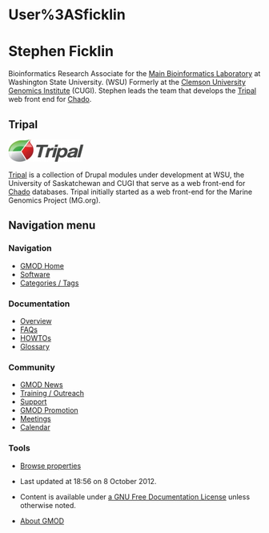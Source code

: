 



<span id="top"></span>




# <span dir="auto">User%3ASficklin</span>









# <span id="Stephen_Ficklin" class="mw-headline">Stephen Ficklin</span>

Bioinformatics Research Associate for the
<a href="http://www.bioinfo.wsu.edu" class="external text"
rel="nofollow">Main Bioinformatics Laboratory</a> at Washington State
University. (WSU) Formerly at the
<a href="http://www.genome.clemson.edu" class="external text"
rel="nofollow">Clemson University Genomics Institute</a> (CUGI). Stephen
leads the team that develops the [Tripal](Tripal.1 "Tripal") web front
end for <a href="Chado" class="mw-redirect" title="Chado">Chado</a>.

## <span id="Tripal" class="mw-headline">Tripal</span>



[<img
src="https://raw.githubusercontent.com/GMOD/gmod.github.io/main/mediawiki/images/thumb/5/5c/TripalLogo.jpg/150px-TripalLogo.jpg"
srcset="https://raw.githubusercontent.com/GMOD/gmod.github.io/main/mediawiki/images/thumb/5/5c/TripalLogo.jpg/225px-TripalLogo.jpg 1.5x, https://raw.githubusercontent.com/GMOD/gmod.github.io/main/mediawiki/images/thumb/5/5c/TripalLogo.jpg/300px-TripalLogo.jpg 2x"
width="150" height="45" alt="Tripal" />](Tripal.1 "Tripal")



[Tripal](Tripal.1 "Tripal") is a collection of Drupal modules under
development at WSU, the University of Saskatchewan and CUGI that serve
as a web front-end for
<a href="Chado" class="mw-redirect" title="Chado">Chado</a> databases.
Tripal initially started as a web front-end for the Marine Genomics
Project (MG.org).








## Navigation menu






### 





### Navigation



- <span id="n-GMOD-Home">[GMOD Home](Main_Page)</span>
- <span id="n-Software">[Software](GMOD_Components)</span>
- <span id="n-Categories-.2F-Tags">[Categories /
  Tags](Categories)</span>




### Documentation



- <span id="n-Overview">[Overview](Overview)</span>
- <span id="n-FAQs">[FAQs](Category%3AFAQ)</span>
- <span id="n-HOWTOs">[HOWTOs](Category%3AHOWTO)</span>
- <span id="n-Glossary">[Glossary](Glossary)</span>




### Community



- <span id="n-GMOD-News">[GMOD News](GMOD_News)</span>
- <span id="n-Training-.2F-Outreach">[Training /
  Outreach](Training_and_Outreach)</span>
- <span id="n-Support">[Support](Support)</span>
- <span id="n-GMOD-Promotion">[GMOD Promotion](GMOD_Promotion)</span>
- <span id="n-Meetings">[Meetings](Meetings)</span>
- <span id="n-Calendar">[Calendar](Calendar)</span>




### Tools

- <span id="t-smwbrowselink"><a href="Special%3ABrowse/User%3ASficklin" rel="smw-browse">Browse
  properties</a></span>



- <span id="footer-info-lastmod">Last updated at 18:56 on 8 October
  2012.</span>
<!-- - <span id="footer-info-viewcount">63,292 page views.</span> -->
- <span id="footer-info-copyright">Content is available under
  <a href="http://www.gnu.org/licenses/fdl-1.3.html" class="external"
  rel="nofollow">a GNU Free Documentation License</a> unless otherwise
  noted.</span>

<!-- -->

- <span id="footer-places-about">[About
  GMOD](GMOD%3AAbout "GMOD%3AAbout")</span>

<!-- -->




